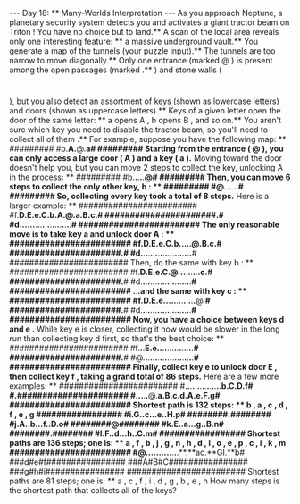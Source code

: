 --- Day 18: ** Many-Worlds Interpretation ---
As you approach Neptune, a planetary security system detects you and activates a giant
tractor beam
on
Triton
!  You have no choice but to land.**
A scan of the local area reveals only one interesting feature: ** a massive underground vault.**  You generate a map of the tunnels (your puzzle input).**  The tunnels are too narrow to move diagonally.**
Only one
entrance
(marked
@
) is present among the
open passages
(marked
.**
) and
stone walls
(
#
), but you also detect an assortment of
keys
(shown as lowercase letters) and
doors
(shown as uppercase letters).** Keys of a given letter open the door of the same letter: **
a
opens
A
,
b
opens
B
, and so on.**  You aren't sure which key you need to disable the tractor beam, so you'll need to
collect all of them
.**
For example, suppose you have the following map: **
#########
#b.**A.**@.**a#
#########
Starting from the entrance (
@
), you can only access a large door (
A
) and a key (
a
).** Moving toward the door doesn't help you, but you can move
2
steps to collect the key, unlocking
A
in the process: **
#########
#b.**.**.**.**.**@#
#########
Then, you can move
6
steps to collect the only other key,
b
: **
#########
#@.**.**.**.**.**.**#
#########
So, collecting every key took a total of
8
steps.**
Here is a larger example: **
########################
#f.**D.**E.**e.**C.**b.**A.**@.**a.**B.**c.**#
######################.**#
#d.**.**.**.**.**.**.**.**.**.**.**.**.**.**.**.**.**.**.**.**.**#
########################
The only reasonable move is to take key
a
and unlock door
A
: **
########################
#f.**D.**E.**e.**C.**b.**.**.**.**.**@.**B.**c.**#
######################.**#
#d.**.**.**.**.**.**.**.**.**.**.**.**.**.**.**.**.**.**.**.**.**#
########################
Then, do the same with key
b
: **
########################
#f.**D.**E.**e.**C.**@.**.**.**.**.**.**.**.**.**c.**#
######################.**#
#d.**.**.**.**.**.**.**.**.**.**.**.**.**.**.**.**.**.**.**.**.**#
########################
.**.**.**and the same with key
c
: **
########################
#f.**D.**E.**e.**.**.**.**.**.**.**.**.**.**.**.**.**@.**#
######################.**#
#d.**.**.**.**.**.**.**.**.**.**.**.**.**.**.**.**.**.**.**.**.**#
########################
Now, you have a choice between keys
d
and
e
.**  While key
e
is closer, collecting it now would be slower in the long run than collecting key
d
first, so that's the best choice: **
########################
#f.**.**.**E.**e.**.**.**.**.**.**.**.**.**.**.**.**.**.**.**#
######################.**#
#@.**.**.**.**.**.**.**.**.**.**.**.**.**.**.**.**.**.**.**.**.**#
########################
Finally, collect key
e
to unlock door
E
, then collect key
f
, taking a grand total of
86
steps.**
Here are a few more examples: **
########################
#.**.**.**.**.**.**.**.**.**.**.**.**.**.**.**b.**C.**D.**f#
#.**######################
#.**.**.**.**.**@.**a.**B.**c.**d.**A.**e.**F.**g#
########################
Shortest path is
132
steps: **
b
,
a
,
c
,
d
,
f
,
e
,
g
#################
#i.**G.**.**c.**.**.**e.**.**H.**p#
########.**########
#j.**A.**.**b.**.**.**f.**.**D.**o#
########@########
#k.**E.**.**a.**.**.**g.**.**B.**n#
########.**########
#l.**F.**.**d.**.**.**h.**.**C.**m#
#################
Shortest paths are
136
steps;
one is: **
a
,
f
,
b
,
j
,
g
,
n
,
h
,
d
,
l
,
o
,
e
,
p
,
c
,
i
,
k
,
m
########################
#@.**.**.**.**.**.**.**.**.**.**.**.**.**.**ac.**GI.**b#
###d#e#f################
###A#B#C################
###g#h#i################
########################
Shortest paths are
81
steps; one is: **
a
,
c
,
f
,
i
,
d
,
g
,
b
,
e
,
h
How many steps is the shortest path that collects all of the keys?
